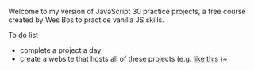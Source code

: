 Welcome to my version of JavaScript 30 practice projects, a free course created by Wes Bos to practice vanilla JS skills.

To do list
- complete a project a day
- create a website that hosts all of these projects (e.g. [like this](https://kellychi22.github.io/JavaScript30/) )~
